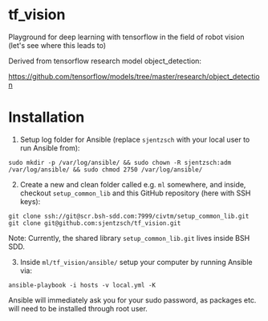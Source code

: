 # tf_vision
Playground for deep learning with tensorflow in the field of robot vision (let's see where this leads to)

Derived from tensorflow research model object_detection:

https://github.com/tensorflow/models/tree/master/research/object_detection

# Installation

1. Setup log folder for Ansible (replace `sjentzsch` with your local user to run Ansible from):

```
sudo mkdir -p /var/log/ansible/ && sudo chown -R sjentzsch:adm /var/log/ansible/ && sudo chmod 2750 /var/log/ansible/
```

2. Create a new and clean folder called e.g. `ml` somewhere, and inside, checkout `setup_common_lib` and this GitHub repository (here with SSH keys):

```
git clone ssh://git@scr.bsh-sdd.com:7999/civtm/setup_common_lib.git
git clone git@github.com:sjentzsch/tf_vision.git
```

Note: Currently, the shared library `setup_common_lib.git` lives inside BSH SDD.

3. Inside `ml/tf_vision/ansible/` setup your computer by running Ansible via:

```
ansible-playbook -i hosts -v local.yml -K
```

Ansible will immediately ask you for your sudo password, as packages etc. will need to be installed through root user.


